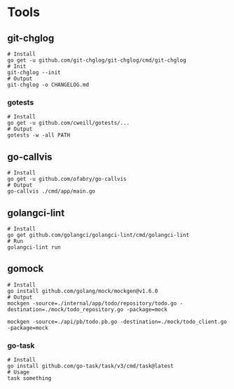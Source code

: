 # Tools

## git-chglog

```shell
# Install
go get -u github.com/git-chglog/git-chglog/cmd/git-chglog
# Init
git-chglog --init
# Output 
git-chglog -o CHANGELOG.md
```

### gotests

```shell
# Install
go get -u github.com/cweill/gotests/...
# Output
gotests -w -all PATH
```

## go-callvis

```shell
# Install
go get -u github.com/ofabry/go-callvis
# Output
go-callvis ./cmd/app/main.go
```

## golangci-lint

```shell
# Install
go get github.com/golangci/golangci-lint/cmd/golangci-lint
# Run
golangci-lint run
```

## gomock

```shell
# Install
go install github.com/golang/mock/mockgen@v1.6.0
# Output
mockgen -source=./internal/app/todo/repository/todo.go -destination=./mock/todo_repository.go -package=mock

mockgen -source=./api/pb/todo.pb.go -destination=./mock/todo_client.go -package=mock
```

### go-task

```shell
# Install
go install github.com/go-task/task/v3/cmd/task@latest
# Usage
task something
```